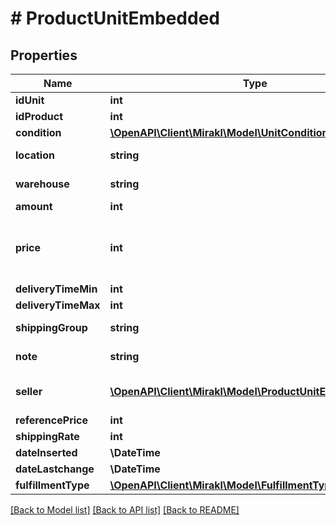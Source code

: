 # # ProductUnitEmbedded

## Properties

Name | Type | Description | Notes
------------ | ------------- | ------------- | -------------
**idUnit** | **int** |  |
**idProduct** | **int** |  |
**condition** | [**\OpenAPI\Client\Mirakl\Model\UnitCondition**](UnitCondition.md) |  |
**location** | **string** | Warehouse location |
**warehouse** | **string** | Warehouse name |
**amount** | **int** |  |
**price** | **int** | Price at which this unit will be offered on Kaufland.de |
**deliveryTimeMin** | **int** |  |
**deliveryTimeMax** | **int** |  |
**shippingGroup** | **string** | Shipping group name |
**note** | **string** | A note for this unit |
**seller** | [**\OpenAPI\Client\Mirakl\Model\ProductUnitEmbeddedSeller**](ProductUnitEmbeddedSeller.md) | Seller pseudonym for the unit |
**referencePrice** | **int** |  |
**shippingRate** | **int** |  |
**dateInserted** | **\DateTime** |  |
**dateLastchange** | **\DateTime** |  |
**fulfillmentType** | [**\OpenAPI\Client\Mirakl\Model\FulfillmentType**](FulfillmentType.md) |  |

[[Back to Model list]](../../README.md#models) [[Back to API list]](../../README.md#endpoints) [[Back to README]](../../README.md)
